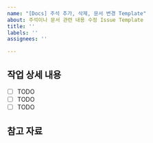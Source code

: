 ```yaml
---
name: "[Docs] 주석 추가, 삭제, 문서 변경 Template"
about: 주석이나 문서 관련 내용 수정 Issue Template
title: ''
labels: ''
assignees: ''

---
```


## 작업 상세 내용
- [ ] TODO
- [ ] TODO
- [ ] TODO

## 참고 자료

>
